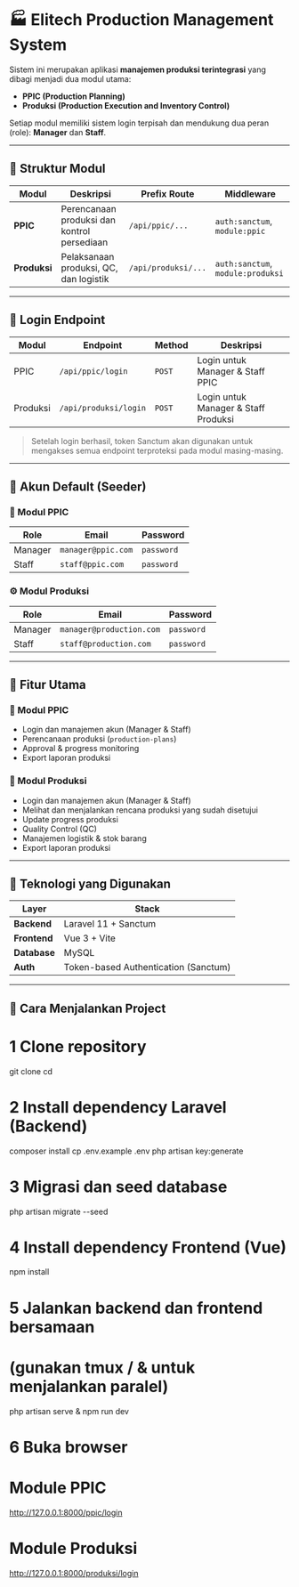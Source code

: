 # 🏭 Elitech Production Management System

Sistem ini merupakan aplikasi **manajemen produksi terintegrasi** yang dibagi menjadi dua modul utama:
- **PPIC (Production Planning)**
- **Produksi (Production Execution and Inventory Control)**

Setiap modul memiliki sistem login terpisah dan mendukung dua peran (role): **Manager** dan **Staff**.

---

## 📁 Struktur Modul

| Modul | Deskripsi | Prefix Route | Middleware |
|-------|------------|---------------|-------------|
| **PPIC** | Perencanaan produksi dan kontrol persediaan | `/api/ppic/...` | `auth:sanctum`, `module:ppic` |
| **Produksi** | Pelaksanaan produksi, QC, dan logistik | `/api/produksi/...` | `auth:sanctum`, `module:produksi` |

---

## 🔐 Login Endpoint

| Modul | Endpoint | Method | Deskripsi |
|--------|-----------|---------|------------|
| PPIC | `/api/ppic/login` | `POST` | Login untuk Manager & Staff PPIC |
| Produksi | `/api/produksi/login` | `POST` | Login untuk Manager & Staff Produksi |

> Setelah login berhasil, token Sanctum akan digunakan untuk mengakses semua endpoint terproteksi pada modul masing-masing.

---

## 👥 Akun Default (Seeder)

### 🧩 Modul PPIC
| Role | Email | Password |
|------|--------|-----------|
| Manager | `manager@ppic.com` | `password` |
| Staff | `staff@ppic.com` | `password` |

### ⚙️ Modul Produksi
| Role | Email | Password |
|------|--------|-----------|
| Manager | `manager@production.com` | `password` |
| Staff | `staff@production.com` | `password` |

---

## 🧱 Fitur Utama

### 🔹 Modul PPIC
- Login dan manajemen akun (Manager & Staff)
- Perencanaan produksi (`production-plans`)
- Approval & progress monitoring
- Export laporan produksi

### 🔹 Modul Produksi
- Login dan manajemen akun (Manager & Staff)
- Melihat dan menjalankan rencana produksi yang sudah disetujui
- Update progress produksi
- Quality Control (QC)
- Manajemen logistik & stok barang
- Export laporan produksi

---

## 🧰 Teknologi yang Digunakan

| Layer | Stack |
|-------|-------|
| **Backend** | Laravel 11 + Sanctum |
| **Frontend** | Vue 3 + Vite |
| **Database** | MySQL |
| **Auth** | Token-based Authentication (Sanctum) |

---

## 🚀 Cara Menjalankan Project

# 1 Clone repository
git clone <repository-url>
cd <project-folder>

# 2 Install dependency Laravel (Backend)
composer install
cp .env.example .env
php artisan key:generate

# 3 Migrasi dan seed database
php artisan migrate --seed

# 4 Install dependency Frontend (Vue)
npm install

# 5 Jalankan backend dan frontend bersamaan
# (gunakan tmux / & untuk menjalankan paralel)
php artisan serve & npm run dev

# 6 Buka browser
# Module PPIC
http://127.0.0.1:8000/ppic/login 
# Module Produksi
http://127.0.0.1:8000/produksi/login 



